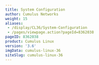 ```yaml
---
title: System Configuration
author: Cumulus Networks
weight: 15
aliases:
 - /display/CL36/System-Configuration
 - /pages/viewpage.action?pageId=8362038
pageID: 8362038
product: Cumulus Linux
version: '3.6'
imgData: cumulus-linux-36
siteSlug: cumulus-linux-36
---
```

<article id="html-search-results" class="ht-content" style="display: none;">

</article>

<footer id="ht-footer">

</footer>
